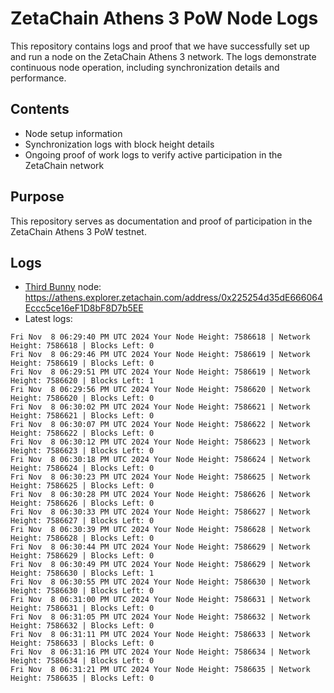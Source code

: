 # ZetaChain Athens 3 PoW Node Logs
This repository contains logs and proof that we have successfully set up and run a node on the ZetaChain Athens 3 network. The logs demonstrate continuous node operation, including synchronization details and performance.

## Contents
- Node setup information
- Synchronization logs with block height details
- Ongoing proof of work logs to verify active participation in the ZetaChain network

## Purpose
This repository serves as documentation and proof of participation in the ZetaChain Athens 3 PoW testnet.

## Logs

- [Third Bunny](https://thirdbunny.xyz/) node: https://athens.explorer.zetachain.com/address/0x225254d35dE666064Eccc5ce16eF1D8bF8D7b5EE
- Latest logs:
```
Fri Nov  8 06:29:40 PM UTC 2024 Your Node Height: 7586618 | Network Height: 7586618 | Blocks Left: 0
Fri Nov  8 06:29:46 PM UTC 2024 Your Node Height: 7586619 | Network Height: 7586619 | Blocks Left: 0
Fri Nov  8 06:29:51 PM UTC 2024 Your Node Height: 7586619 | Network Height: 7586620 | Blocks Left: 1
Fri Nov  8 06:29:56 PM UTC 2024 Your Node Height: 7586620 | Network Height: 7586620 | Blocks Left: 0
Fri Nov  8 06:30:02 PM UTC 2024 Your Node Height: 7586621 | Network Height: 7586621 | Blocks Left: 0
Fri Nov  8 06:30:07 PM UTC 2024 Your Node Height: 7586622 | Network Height: 7586622 | Blocks Left: 0
Fri Nov  8 06:30:12 PM UTC 2024 Your Node Height: 7586623 | Network Height: 7586623 | Blocks Left: 0
Fri Nov  8 06:30:18 PM UTC 2024 Your Node Height: 7586624 | Network Height: 7586624 | Blocks Left: 0
Fri Nov  8 06:30:23 PM UTC 2024 Your Node Height: 7586625 | Network Height: 7586625 | Blocks Left: 0
Fri Nov  8 06:30:28 PM UTC 2024 Your Node Height: 7586626 | Network Height: 7586626 | Blocks Left: 0
Fri Nov  8 06:30:33 PM UTC 2024 Your Node Height: 7586627 | Network Height: 7586627 | Blocks Left: 0
Fri Nov  8 06:30:39 PM UTC 2024 Your Node Height: 7586628 | Network Height: 7586628 | Blocks Left: 0
Fri Nov  8 06:30:44 PM UTC 2024 Your Node Height: 7586629 | Network Height: 7586629 | Blocks Left: 0
Fri Nov  8 06:30:49 PM UTC 2024 Your Node Height: 7586629 | Network Height: 7586630 | Blocks Left: 1
Fri Nov  8 06:30:55 PM UTC 2024 Your Node Height: 7586630 | Network Height: 7586630 | Blocks Left: 0
Fri Nov  8 06:31:00 PM UTC 2024 Your Node Height: 7586631 | Network Height: 7586631 | Blocks Left: 0
Fri Nov  8 06:31:05 PM UTC 2024 Your Node Height: 7586632 | Network Height: 7586632 | Blocks Left: 0
Fri Nov  8 06:31:11 PM UTC 2024 Your Node Height: 7586633 | Network Height: 7586633 | Blocks Left: 0
Fri Nov  8 06:31:16 PM UTC 2024 Your Node Height: 7586634 | Network Height: 7586634 | Blocks Left: 0
Fri Nov  8 06:31:21 PM UTC 2024 Your Node Height: 7586635 | Network Height: 7586635 | Blocks Left: 0
```
